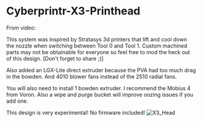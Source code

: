 # Cyberprintr-X3-Printhead
From video: 

This system was inspired by Stratasys 3d printers that lift and cool down the nozzle when switching between Tool 0 and Tool 1. Custom machined parts may not be obtainable for everyone so feel free to mod the heck out of this design. [Don't forget to share ;)]

Also added an LGX-Lite direct extruder because the PVA had too much drag in the bowden. 
And 4010 blower fans instead of the 2510 radial fans. 

You will also need to install 1 bowden extruder. I recommend the Mobius 4 from Voron. Also a wipe and purge bucket will improve oozing issues if you add one.

This design is very experimental! No firmware included!
![X3_Head](https://user-images.githubusercontent.com/45016982/189416024-1f21792e-c3a2-4a28-ab71-87e674a403ec.PNG)
